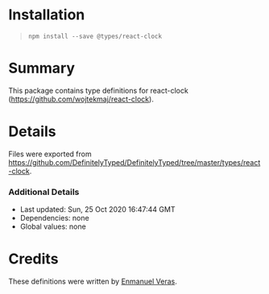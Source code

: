 # Installation
> `npm install --save @types/react-clock`

# Summary
This package contains type definitions for react-clock (https://github.com/wojtekmaj/react-clock).

# Details
Files were exported from https://github.com/DefinitelyTyped/DefinitelyTyped/tree/master/types/react-clock.

### Additional Details
 * Last updated: Sun, 25 Oct 2020 16:47:44 GMT
 * Dependencies: none
 * Global values: none

# Credits
These definitions were written by [Enmanuel Veras](https://github.com/everas7).

